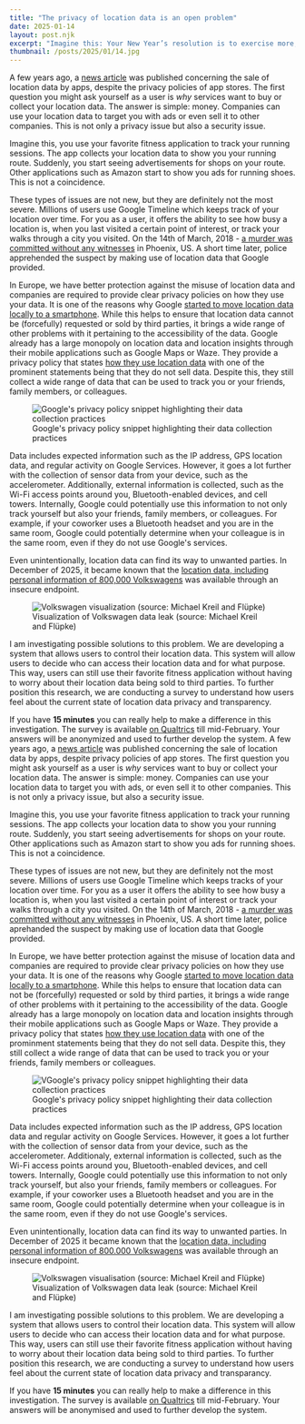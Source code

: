 ```yaml
---
title: "The privacy of location data is an open problem"
date: 2025-01-14
layout: post.njk
excerpt: "Imagine this: Your New Year’s resolution is to exercise more, so you start running. Suddenly, ads for running shoes pop up on your phone. Convenient? Sure. But it makes you wonder: Why are you seeing this?"
thumbnail: /posts/2025/01/14.jpg
---
```

A few years ago, a [news article](https://9to5mac.com/2022/02/28/apps-sell-your-location-data/) was published concerning the sale of location data by apps, despite the privacy policies of app stores. The first question you might ask yourself as a user is *why* services want to buy or collect your location data. The answer is simple: money. Companies can use your location data to target you with ads or even sell it to other companies. This is not only a privacy issue but also a security issue.

Imagine this, you use your favorite fitness application to track your running sessions. The app collects your location data to show you your running route. Suddenly, you start seeing advertisements for shops on your route. Other applications such as Amazon start to show you ads for running shoes. This is not a coincidence.

These types of issues are not new, but they are definitely not the most severe. Millions of users use Google Timeline which keeps track of your location over time. For you as a user, it offers the ability to see how busy a location is, when you last visited a certain point of interest, or track your walks through a city you visited. On the 14th of March, 2018 - [a murder was committed without any witnesses](https://www.nytimes.com/interactive/2019/04/13/us/google-location-tracking-police.html) in Phoenix, US. A short time later, police apprehended the suspect by making use of location data that Google provided.

In Europe, we have better protection against the misuse of location data and companies are required to provide clear privacy policies on how they use your data. It is one of the reasons why Google [started to move location data locally to a smartphone](https://www.oitc.ca/alerts/google-maps-timeline-data-to-be-stored-locally-on-your-device-for-privacy/). While this helps to ensure that location data cannot be (forcefully) requested or sold by third parties, it brings a wide range of other problems with it pertaining to the accessibility of the data. Google already has a large monopoly on location data and location insights through their mobile applications such as Google Maps or Waze. They provide a privacy policy that states [how they use location data](https://policies.google.com/privacy?hl=en-US#europeanrequirements) with one of the prominent statements being that they do not sell data. Despite this, they still collect a wide range of data that can be used to track you or your friends, family members, or colleagues.

<figure class="article">
<img src="https://i.mvdw-software.com/chrome_lMtDXl6dR9.png" alt="Google's privacy policy snippet highlighting their data collection practices">
<figcaption>Google's privacy policy snippet highlighting their data collection practices</figcaption>
</figure>

Data includes expected information such as the IP address, GPS location data, and regular activity on Google Services. However, it goes a lot further with the collection of sensor data from your device, such as the accelerometer. Additionally, external information is collected, such as the Wi-Fi access points around you, Bluetooth-enabled devices, and cell towers. Internally, Google could potentially use this information to not only track yourself but also your friends, family members, or colleagues. For example, if your coworker uses a Bluetooth headset and you are in the same room, Google could potentially determine when your colleague is in the same room, even if they do not use Google's services.

Even unintentionally, location data can find its way to unwanted parties. In December of 2025, it became known that the [location data, including personal information of 800,000 Volkswagens](https://www.theverge.com/2024/12/30/24332181/volkswagen-data-leak-exposed-location-evs) was available through an insecure endpoint.

<figure class="article">
<img src="../volkswagen.webp" alt="Volkswagen visualization (source: Michael Kreil and Flüpke)">
<figcaption>Visualization of Volkswagen data leak (source: Michael Kreil and Flüpke)</figcaption>
</figure>

I am investigating possible solutions to this problem. We are developing a system that allows users to control their location data. This system will allow users to decide who can access their location data and for what purpose. This way, users can still use their favorite fitness application without having to worry about their location data being sold to third parties. To further position this research, we are conducting a survey to understand how users feel about the current state of location data privacy and transparency.

If you have **15 minutes** you can really help to make a difference in this investigation. The survey is available [on Qualtrics](https://vub.fra1.qualtrics.com/jfe/form/SV_0TUPKzDuCnrje9U) till mid-February. Your answers will be anonymized and used to further develop the system.
A few years ago, a [news article](https://9to5mac.com/2022/02/28/apps-sell-your-location-data/) was published concerning the sale of location data by apps, despite privacy policies of app stores. The first question you might ask yourself as a user is *why* services want to buy or collect your location data. The answer is simple: money. Companies can use your location data to target you with ads, or even sell it to other companies. This is not only a privacy issue, but also a security issue.

Imagine this, you use your favorite fitness application to track your running sessions. The app collects your location data to show you your running route. Suddenly, you start seeing advertisements for shops on your route. Other applications such as Amazon start to show you ads for running shoes. This is not a coincidence.

These types of issues are not new, but they are definitely not the most severe. Millions of users use Google Timeline which keeps tracks of your location over time. For you as a user it offers the ability to see how busy a location is, when you last visited a certain point of interest or track your walks through a city you visited. On the 14th of March, 2018 - [a murder was committed without any witnesses](https://www.nytimes.com/interactive/2019/04/13/us/google-location-tracking-police.html) in Phoenix, US. A short time later, police aprehanded the suspect by making use of location data that Google provided. 

In Europe, we have better protection against the misuse of location data and companies are required to provide clear privacy policies on how they use your data. It is one of the reasons why Google [started to move location data locally to a smartphone](https://www.oitc.ca/alerts/google-maps-timeline-data-to-be-stored-locally-on-your-device-for-privacy/). While this helps to ensure that location data can not be (forcefully) requested or sold by third parties, it brings a wide range of other problems with it pertaining to the accessibility of the data. Google already has a large monopoly on location data and location insights through their mobile applications such as Google Maps or Waze. They provide a privacy policy that states [how they use location data](https://policies.google.com/privacy?hl=en-US#europeanrequirements) with one of the prominment statements being that they do not sell data. Despite this, they still collect a wide range of data that can be used to track you or your friends, family members or colleagues.

<figure class="article">
<img src="https://i.mvdw-software.com/chrome_lMtDXl6dR9.png" alt="VGoogle's privacy policy snippet highlighting their data collection practices">
<figcaption>Google's privacy policy snippet highlighting their data collection practices</figcaption>
</figure>

Data includes expected information such as the IP address, GPS location data and regular activity on Google Services. However, it goes a lot further with the collection of sensor data from your device, such as the accelerometer. Additionaly, external information is collected, such as the Wi-Fi access points around you, Bluetooth-enabled devices, and cell towers. Internally, Google could potentially use this information to not only track yourself, but also your friends, family members or colleagues. For example, if your coworker uses a Bluetooth headset and you are in the same room, Google could potentially determine when your colleague is in the same room, even if they do not use Google's services.

Even unintentionally, location data can find its way to unwanted parties. In December of 2025 it became known that the [location data, including personal information of 800.000 Volkswagens](https://www.theverge.com/2024/12/30/24332181/volkswagen-data-leak-exposed-location-evs) was available through an insecure endpoint.

<figure class="article">
<img src="../volkswagen.webp" alt="Volkswagen visualisation (source: Michael Kreil and Flüpke)">
<figcaption>Visualization of Volkswagen data leak (source: Michael Kreil and Flüpke)</figcaption>
</figure>

I am investigating possible solutions to this problem. We are developing a system that allows users to control their location data. This system will allow users to decide who can access their location data and for what purpose. This way, users can still use their favorite fitness application without having to worry about their location data being sold to third parties. To further position this research, we are conducting a survey to understand how users feel about the current state of location data privacy and transparancy.

If you have **15 minutes** you can really help to make a difference in this investigation. The survey is available [on Qualtrics](https://vub.fra1.qualtrics.com/jfe/form/SV_0TUPKzDuCnrje9U) till mid-February. Your answers will be anonymised and used to further develop the system.
